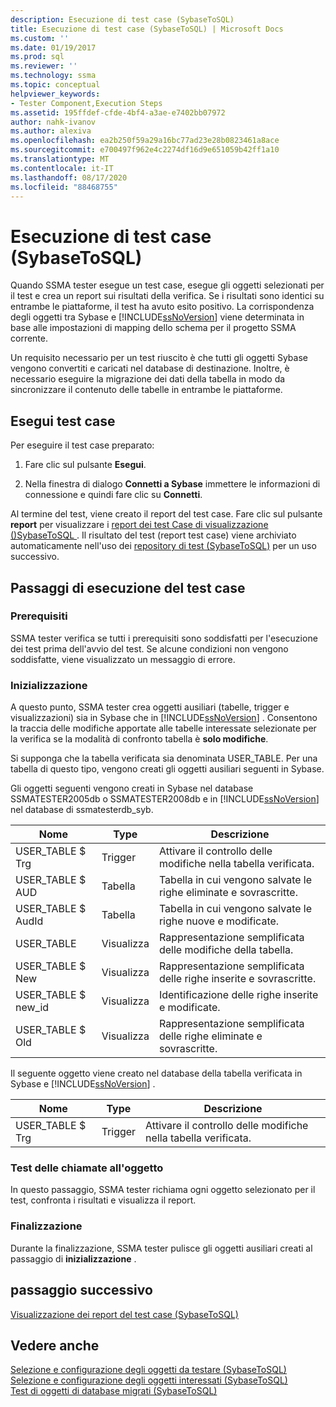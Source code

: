 ```yaml
---
description: Esecuzione di test case (SybaseToSQL)
title: Esecuzione di test case (SybaseToSQL) | Microsoft Docs
ms.custom: ''
ms.date: 01/19/2017
ms.prod: sql
ms.reviewer: ''
ms.technology: ssma
ms.topic: conceptual
helpviewer_keywords:
- Tester Component,Execution Steps
ms.assetid: 195ffdef-cfde-4bf4-a3ae-e7402bb07972
author: nahk-ivanov
ms.author: alexiva
ms.openlocfilehash: ea2b250f59a29a16bc77ad23e28b0823461a8ace
ms.sourcegitcommit: e700497f962e4c2274df16d9e651059b42ff1a10
ms.translationtype: MT
ms.contentlocale: it-IT
ms.lasthandoff: 08/17/2020
ms.locfileid: "88468755"
---
```

# <a name="running-test-cases-sybasetosql"></a>Esecuzione di test case (SybaseToSQL)
Quando SSMA tester esegue un test case, esegue gli oggetti selezionati per il test e crea un report sui risultati della verifica. Se i risultati sono identici su entrambe le piattaforme, il test ha avuto esito positivo. La corrispondenza degli oggetti tra Sybase e [!INCLUDE[ssNoVersion](../../includes/ssnoversion-md.md)] viene determinata in base alle impostazioni di mapping dello schema per il progetto SSMA corrente.  
  
Un requisito necessario per un test riuscito è che tutti gli oggetti Sybase vengono convertiti e caricati nel database di destinazione. Inoltre, è necessario eseguire la migrazione dei dati della tabella in modo da sincronizzare il contenuto delle tabelle in entrambe le piattaforme.  
  
## <a name="run-test-case"></a>Esegui test case  
Per eseguire il test case preparato:  
  
1.  Fare clic sul pulsante **Esegui**.  
  
2.  Nella finestra di dialogo **Connetti a Sybase** immettere le informazioni di connessione e quindi fare clic su **Connetti**.  
  
Al termine del test, viene creato il report del test case. Fare clic sul pulsante **report** per visualizzare i [report dei test Case di visualizzazione &#40;&#41;SybaseToSQL ](../../ssma/sybase/viewing-test-case-reports-sybasetosql.md). Il risultato del test (report test case) viene archiviato automaticamente nell'uso dei [repository di test &#40;SybaseToSQL&#41;](../../ssma/sybase/using-test-repositories-sybasetosql.md) per un uso successivo.  
  
## <a name="test-case-execution-steps"></a>Passaggi di esecuzione del test case  
  
### <a name="prerequisites"></a>Prerequisiti  
SSMA tester verifica se tutti i prerequisiti sono soddisfatti per l'esecuzione dei test prima dell'avvio del test. Se alcune condizioni non vengono soddisfatte, viene visualizzato un messaggio di errore.  
  
### <a name="initialization"></a>Inizializzazione  
A questo punto, SSMA tester crea oggetti ausiliari (tabelle, trigger e visualizzazioni) sia in Sybase che in [!INCLUDE[ssNoVersion](../../includes/ssnoversion-md.md)] . Consentono la traccia delle modifiche apportate alle tabelle interessate selezionate per la verifica se la modalità di confronto tabella è **solo modifiche**.  
  
Si supponga che la tabella verificata sia denominata USER_TABLE. Per una tabella di questo tipo, vengono creati gli oggetti ausiliari seguenti in Sybase.  
  
Gli oggetti seguenti vengono creati in Sybase nel database SSMATESTER2005db o SSMATESTER2008db e in [!INCLUDE[ssNoVersion](../../includes/ssnoversion-md.md)] nel database di ssmatesterdb_syb.  
  
|Nome|Type|Descrizione|  
|--------|--------|---------------|  
|USER_TABLE $ Trg|Trigger|Attivare il controllo delle modifiche nella tabella verificata.|  
|USER_TABLE $ AUD|Tabella|Tabella in cui vengono salvate le righe eliminate e sovrascritte.|  
|USER_TABLE $ AudId|Tabella|Tabella in cui vengono salvate le righe nuove e modificate.|  
|USER_TABLE|Visualizza|Rappresentazione semplificata delle modifiche della tabella.|  
|USER_TABLE $ New|Visualizza|Rappresentazione semplificata delle righe inserite e sovrascritte.|  
|USER_TABLE $ new_id|Visualizza|Identificazione delle righe inserite e modificate.|  
|USER_TABLE $ Old|Visualizza|Rappresentazione semplificata delle righe eliminate e sovrascritte.|  
  
Il seguente oggetto viene creato nel database della tabella verificata in Sybase e [!INCLUDE[ssNoVersion](../../includes/ssnoversion-md.md)] .  
  
|Nome|Type|Descrizione|  
|--------|--------|---------------|  
|USER_TABLE $ Trg|Trigger|Attivare il controllo delle modifiche nella tabella verificata.|  
  
### <a name="test-object-calls"></a>Test delle chiamate all'oggetto  
In questo passaggio, SSMA tester richiama ogni oggetto selezionato per il test, confronta i risultati e visualizza il report.  
  
### <a name="finalization"></a>Finalizzazione  
Durante la finalizzazione, SSMA tester pulisce gli oggetti ausiliari creati al passaggio di **inizializzazione** .  
  
## <a name="next-step"></a>passaggio successivo  
[Visualizzazione dei report del test case &#40;SybaseToSQL&#41;](../../ssma/sybase/viewing-test-case-reports-sybasetosql.md)  
  
## <a name="see-also"></a>Vedere anche  
[Selezione e configurazione degli oggetti da testare &#40;SybaseToSQL&#41;](../../ssma/sybase/selecting-and-configuring-objects-to-test-sybasetosql.md)  
[Selezione e configurazione degli oggetti interessati &#40;SybaseToSQL&#41;](../../ssma/sybase/selecting-and-configuring-affected-objects-sybasetosql.md)  
[Test di oggetti di database migrati &#40;SybaseToSQL&#41;](../../ssma/sybase/testing-migrated-database-objects-sybasetosql.md)  
  

